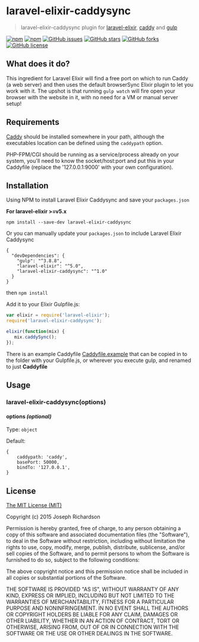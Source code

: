 # laravel-elixir-caddysync
> laravel-elixir-caddysync plugin for [laravel-elixir](https://github.com/laravel/elixir), [caddy](https://github.com/mholt/caddy) and [gulp](https://github.com/wearefractal/gulp)

[![npm](https://img.shields.io/npm/v/laravel-elixir-caddysync.svg)](https://www.npmjs.com/package/laravel-elixir-caddysync)
[![npm](https://img.shields.io/npm/dm/laravel-elixir-caddysync.svg)](https://www.npmjs.com/package/laravel-elixir-caddysync)
[![GitHub issues](https://img.shields.io/github/issues/4nd/laravel-elixir-caddysync.svg)](https://github.com/4nd/laravel-elixir-caddysync/issues)
[![GitHub stars](https://img.shields.io/github/stars/4nd/laravel-elixir-caddysync.svg)](https://github.com/4nd/laravel-elixir-caddysync/stargazers)
[![GitHub forks](https://img.shields.io/github/forks/4nd/laravel-elixir-caddysync.svg)](https://github.com/4nd/laravel-elixir-caddysync/network)
[![GitHub license](https://img.shields.io/github/license/4nd/laravel-elixir-caddysync.svg)](https://github.com/4nd/laravel-elixir-caddysync)

## What does it do?

This ingredient for Laravel Elixir will find a free port on which to run Caddy (a web server) and then uses the default browserSync Elixir plugin to let you work with it.  The upshot is that running `gulp watch` will fire open your browser with the website in it, with no need for a VM or manual server setup!

## Requirements
[Caddy](https://github.com/mholt/caddy) should be installed somewhere in your path, although the executables location can be defined using the `caddypath` option.

PHP-FPM/CGI should be running as a service/process already on your system, you'll need to know the socket/host:port and put this in your Caddyfile (replace the '127.0.0.1:9000' with your own configuration).

## Installation

Using NPM to install Laravel Elixir Caddysync and save your `packages.json`

**For laravel-elixir >=v5.x**
```
npm install --save-dev laravel-elixir-caddysync
```

Or you can manually update your `packages.json` to include Laravel Elixir Caddysync

```
{
  "devDependencies": {
    "gulp": "^3.8.8",
    "laravel-elixir": "^5.0",
    "laravel-elixir-caddysync": "^1.0"
  }
}
```

then `npm install`

Add it to your Elixir Gulpfile.js:

```js
var elixir = require('laravel-elixir');
require('laravel-elixir-caddysync');

elixir(function(mix) {
   mix.caddySync();
});
```

There is an example Caddyfile [Caddyfile.example](https://github.com/4nd/laravel-elixir-caddysync/blob/master/Caddyfile.example) that can be copied in to the folder with your Gulpfile.js, or wherever you execute gulp, and renamed to just **Caddyfile**


## Usage

### laravel-elixir-caddysync(options)

#### options _(optional)_
Type: `object`

Default:
```
{
    caddypath: 'caddy',
    basePort: 50000,
    bindTo: '127.0.0.1',
}
```

## License

[The MIT License (MIT)](http://en.wikipedia.org/wiki/MIT_License)

Copyright (c) 2015 Joseph Richardson

Permission is hereby granted, free of charge, to any person obtaining a copy of this software and associated documentation files (the "Software"), to deal in the Software without restriction, including without limitation the rights to use, copy, modify, merge, publish, distribute, sublicense, and/or sell copies of the Software, and to permit persons to whom the Software is furnished to do so, subject to the following conditions:

The above copyright notice and this permission notice shall be included in all copies or substantial portions of the Software.

THE SOFTWARE IS PROVIDED "AS IS", WITHOUT WARRANTY OF ANY KIND, EXPRESS OR IMPLIED, INCLUDING BUT NOT LIMITED TO THE WARRANTIES OF MERCHANTABILITY, FITNESS FOR A PARTICULAR PURPOSE AND NONINFRINGEMENT. IN NO EVENT SHALL THE AUTHORS OR COPYRIGHT HOLDERS BE LIABLE FOR ANY CLAIM, DAMAGES OR OTHER LIABILITY, WHETHER IN AN ACTION OF CONTRACT, TORT OR OTHERWISE, ARISING FROM, OUT OF OR IN CONNECTION WITH THE SOFTWARE OR THE USE OR OTHER DEALINGS IN THE SOFTWARE.

